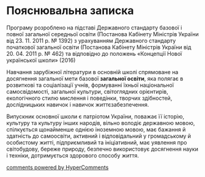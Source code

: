 <div id="hypercomments_widget" class="js-hypercomments-widget invisible"></div>

Пояснювальна записка
=============================================

Програму розроблено на підставі Державного стандарту базової і повної загальної середньої освіти (Постанова Кабінету Міністрів України від 23. 11. 2011 р. № 1392) з урахуванням Державного стандарту початкової загальної освіти (Постанова Кабінету Міністрів України від 20. 04. 2011 р. №  462) та відповідно до положень «Концепції Нової української школи» (2016)

Навчання зарубіжної літератури в основній школі спрямоване на досягнення загальної мети базової <b>загальної освіти</b>, яка полягає в  розвиткові та соціалізації  учнів,  формуванні їхньої національної самосвідомості, загальної культури, світоглядних орієнтирів, екологічного стилю мислення і поведінки, творчих здібностей, дослідницьких навичок і навичок життєзабезпечення.

Випускник основної школи є патріотом України, поважає її історію, культуру та культуру інших народів, вільно володіє державною мовою, спілкується щонайменше однією іноземною мовою, має бажання й здатність до самоосвіти, активний і відповідальний у громадському й особистому житті, підприємливий та ініціативний, має   уявлення про світобудову, береже природу, безпечно  використовує досягнення науки і техніки, дотримується здорового способу життя.


<div class="js-hypercomments-container">
<a href="http://hypercomments.com" class="hc-link" title="comments widget">comments powered by HyperComments</a>
</div>